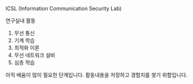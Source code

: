 ICSL (Information Communication Security Lab)

연구실내 활동
1. 무선 통신
2. 기계 학습
3. 최적화 이론
4. 무선 네트워크 설비
5. 심층 학습

아직 배움이 많이 필요한 단계입니다. 
활동내용을 저장하고 경험치를 쌓기 위함입니다.

